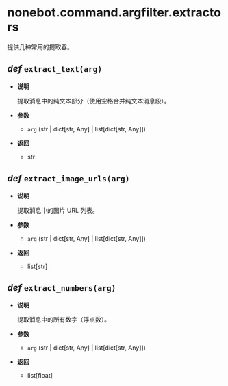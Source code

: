# nonebot.command.argfilter.extractors <Badge text="1.2.0+"/>

提供几种常用的提取器。

## _def_ `extract_text(arg)`

- **说明**

  提取消息中的纯文本部分（使用空格合并纯文本消息段）。

- **参数**

  - `arg` (str | dict[str, Any] | list[dict[str, Any]])

- **返回**

  - str

## _def_ `extract_image_urls(arg)`

- **说明**

  提取消息中的图片 URL 列表。

- **参数**

  - `arg` (str | dict[str, Any] | list[dict[str, Any]])

- **返回**

  - list[str]

## _def_ `extract_numbers(arg)`

- **说明**

  提取消息中的所有数字（浮点数）。

- **参数**

  - `arg` (str | dict[str, Any] | list[dict[str, Any]])

- **返回**

  - list[float]